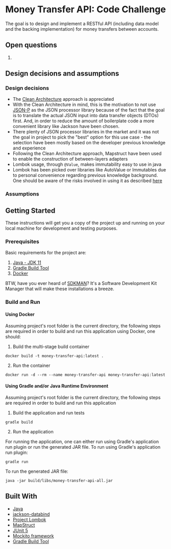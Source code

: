 # Money Transfer API: Code Challenge

The goal is to design and implement a RESTful API (including data model and the backing implementation) for money transfers between accounts.

## Open questions

1. 

## Design decisions and assumptions

### Design decisions
- The [Clean Architecture](https://blog.cleancoder.com/uncle-bob/2012/08/13/the-clean-architecture.html) approach is appreciated
- With the Clean Architecture in mind, this is the motivation to not use [JSON-P](https://javaee.github.io/jsonp/index.html) as the JSON processor library because of the fact that the goal is to translate the actual JSON input into data transfer objects (DTOs) first. And, in order to reduce the amount of boilerplate code a more convenient library like Jackson have been chosen.
- There plenty of JSON processor libraries in the market and it was not the goal in project to pick the "best" option for this use case - the selection have been mostly based on the developer previous knowledge and experience 
- Following the Clean Architecture approach, Mapstruct have been used to enable the construction of between-layers adapters
- Lombok usage, through `@Value`, makes immutability easy to use in java
- Lombok has been picked over libraries like AutoValue or Immutables due to personal convenience regarding previous knowledge background. One should be aware of the risks involved in using it as described [here](https://medium.com/@vgonzalo/dont-use-lombok-672418daa819)

### Assumptions


## Getting Started

These instructions will get you a copy of the project up and running on your local machine for development and testing purposes.

### Prerequisites

Basic requirements for the project are:

1. [Java - JDK 11](https://adoptopenjdk.net/?variant=openjdk11&jvmVariant=hotspot)
2. [Gradle Build Tool](https://gradle.org/)
3. [Docker](https://www.docker.com/)

BTW, have you ever heard of [SDKMAN](https://sdkman.io/)? 
It's a Software Development Kit Manager that will make these installations a breeze.

### Build and Run

#### Using Docker

Assuming project's root folder is the current directory, the following steps are required in order to build and run this application using Docker, one should:

1. Build the multi-stage build container

```
docker build -t money-transfer-api:latest .
```

2. Run the container

```
docker run -d --rm --name money-transfer-api money-transfer-api:latest
```

#### Using Gradle and/or Java Runtime Environment

Assuming project's root folder is the current directory, the following steps are required in order to build and run this application

1. Build the application and run tests

```
gradle build
```

2. Run the application

For running the application, one can either run using Gradle's application run plugin or run the generated JAR file.
To run using Gradle's application run plugin:
```
gradle run
```

To run the generated JAR file:
```
java -jar build/libs/money-transfer-api-all.jar
```

## Built With

* [Java](https://www.java.com/en/)
* [jackson-databind](https://github.com/FasterXML/jackson-databind)
* [Project Lombok](https://projectlombok.org/)
* [MapStruct](https://mapstruct.org/)
* [JUnit 5](https://junit.org/junit5/)
* [Mockito framework](https://site.mockito.org/)
* [Gradle Build Tool](https://gradle.org/)
